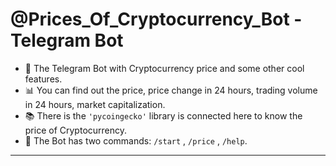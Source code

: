 # @Prices_Of_Cryptocurrency_Bot - Telegram Bot

- :gem: The Telegram Bot with Cryptocurrency price and some other cool features.
- :bar_chart: You can find out the price, price change in 24 hours, trading volume in 24 hours, market capitalization.
- :books: There is the `'pycoingecko'` library is connected here to know the price of Cryptocurrency.
- :open_file_folder: The Bot has two commands: `/start` , `/price` , `/help`.

---


